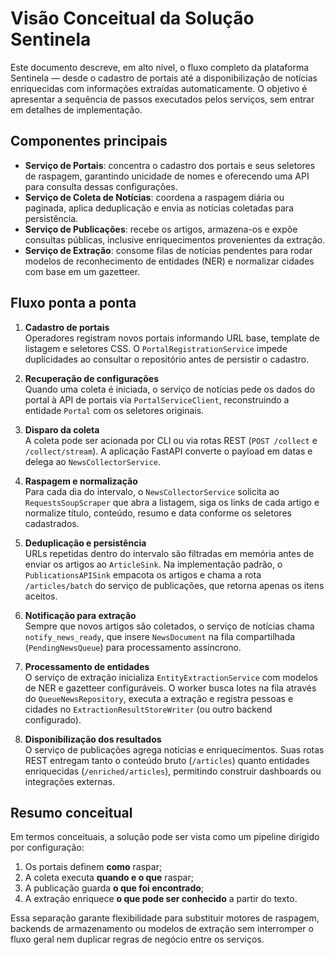 # Visão Conceitual da Solução Sentinela

Este documento descreve, em alto nível, o fluxo completo da plataforma Sentinela —
desde o cadastro de portais até a disponibilização de notícias enriquecidas com
informações extraídas automaticamente. O objetivo é apresentar a sequência de
passos executados pelos serviços, sem entrar em detalhes de implementação.

## Componentes principais

- **Serviço de Portais**: concentra o cadastro dos portais e seus seletores de
  raspagem, garantindo unicidade de nomes e oferecendo uma API para consulta
  dessas configurações.
- **Serviço de Coleta de Notícias**: coordena a raspagem diária ou paginada,
  aplica deduplicação e envia as notícias coletadas para persistência.
- **Serviço de Publicações**: recebe os artigos, armazena-os e expõe consultas
  públicas, inclusive enriquecimentos provenientes da extração.
- **Serviço de Extração**: consome filas de notícias pendentes para rodar
  modelos de reconhecimento de entidades (NER) e normalizar cidades com base em
  um gazetteer.

## Fluxo ponta a ponta

1. **Cadastro de portais**  
   Operadores registram novos portais informando URL base, template de listagem
   e seletores CSS. O `PortalRegistrationService` impede duplicidades ao
   consultar o repositório antes de persistir o cadastro.

2. **Recuperação de configurações**  
   Quando uma coleta é iniciada, o serviço de notícias pede os dados do portal
   à API de portais via `PortalServiceClient`, reconstruindo a entidade
   `Portal` com os seletores originais.

3. **Disparo da coleta**  
   A coleta pode ser acionada por CLI ou via rotas REST (`POST /collect` e
   `/collect/stream`). A aplicação FastAPI converte o payload em datas e delega
   ao `NewsCollectorService`.

4. **Raspagem e normalização**  
   Para cada dia do intervalo, o `NewsCollectorService` solicita ao
   `RequestsSoupScraper` que abra a listagem, siga os links de cada artigo e
   normalize título, conteúdo, resumo e data conforme os seletores cadastrados.

5. **Deduplicação e persistência**  
   URLs repetidas dentro do intervalo são filtradas em memória antes de enviar
   os artigos ao `ArticleSink`. Na implementação padrão, o
   `PublicationsAPISink` empacota os artigos e chama a rota `/articles/batch`
   do serviço de publicações, que retorna apenas os itens aceitos.

6. **Notificação para extração**  
   Sempre que novos artigos são coletados, o serviço de notícias chama
   `notify_news_ready`, que insere `NewsDocument` na fila compartilhada
   (`PendingNewsQueue`) para processamento assíncrono.

7. **Processamento de entidades**  
   O serviço de extração inicializa `EntityExtractionService` com modelos de
   NER e gazetteer configuráveis. O worker busca lotes na fila através do
   `QueueNewsRepository`, executa a extração e registra pessoas e cidades no
   `ExtractionResultStoreWriter` (ou outro backend configurado).

8. **Disponibilização dos resultados**  
   O serviço de publicações agrega notícias e enriquecimentos. Suas rotas REST
   entregam tanto o conteúdo bruto (`/articles`) quanto entidades enriquecidas
   (`/enriched/articles`), permitindo construir dashboards ou integrações
   externas.

## Resumo conceitual

Em termos conceituais, a solução pode ser vista como um pipeline dirigido por
configuração:

1. Os portais definem **como** raspar;  
2. A coleta executa **quando e o que** raspar;  
3. A publicação guarda **o que foi encontrado**;  
4. A extração enriquece **o que pode ser conhecido** a partir do texto.

Essa separação garante flexibilidade para substituir motores de raspagem,
backends de armazenamento ou modelos de extração sem interromper o fluxo geral
nem duplicar regras de negócio entre os serviços.
